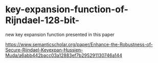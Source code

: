 # key-expansion-function-of-Rijndael-128-bit-
new key expansion function presented in this paper

https://www.semanticscholar.org/paper/Enhance-the-Robustness-of-Secure-Rijndael-Keyexpan-Hussien-Muda/a6abb442bacc03a12883ef7b295291130746a144
